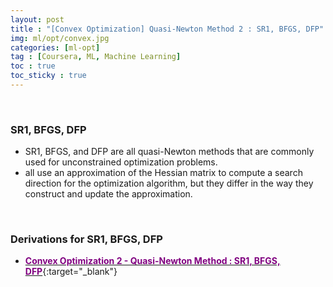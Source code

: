 ```yaml
---
layout: post
title : "[Convex Optimization] Quasi-Newton Method 2 : SR1, BFGS, DFP"
img: ml/opt/convex.jpg
categories: [ml-opt] 
tag : [Coursera, ML, Machine Learning]
toc : true
toc_sticky : true
---
```


<br>

### SR1, BFGS, DFP 

- SR1, BFGS, and DFP are all quasi-Newton methods that are commonly used for unconstrained optimization problems. 
- all use an approximation of the Hessian matrix to compute a search direction for the optimization algorithm, but they differ in the way they construct and update the approximation.

<br>

### Derivations for SR1, BFGS, DFP

- [<span style="color:purple">**Convex Optimization 2 - Quasi-Newton Method : SR1, BFGS, DFP**</span>](https://drive.google.com/file/d/1vjIsY3McleGxrU_dj8fz4MbLyVLGt6hA/view?usp=share_link){:target="_blank"}


